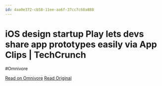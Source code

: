 ```yaml
---
id: 4aa0e372-cb58-11ee-aa6f-37cc7c60a888
---
```


# iOS design startup Play lets devs share app prototypes easily via App Clips | TechCrunch
#Omnivore

[Read on Omnivore](https://omnivore.app/me/i-os-design-startup-play-lets-devs-share-app-prototypes-easily-v-18da881349b)
[Read Original](https://techcrunch.com/2024/02/14/ios-design-startup-play-lets-devs-share-app-prototypes-easily-via-app-clips/)

